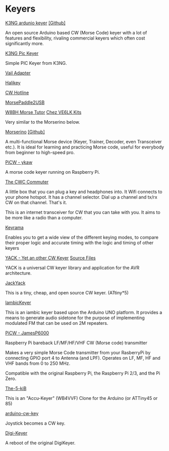 # Keyers

[K3NG ardunio keyer](https://blog.radioartisan.com/arduino-cw-keyer/) [\[Github\]](https://github.com/k3ng/k3ng_cw_keyer)

An open source Arduino based CW (Morse Code) keyer with a lot of features and flexibility, rivaling commercial keyers which often cost significantly more.

[K3NG Pic Keyer](https://github.com/k3ng/pic_cw_keyer)

Simple PIC Keyer from K3NG.

[Vail Adapter](https://github.com/nealey/vail-adapter)

[Halikey](https://electronics.halibut.com/product/halikey/)

[CW Hotline](https://hamradio.solutions/cwhotline/)

[MorsePaddle2USB](https://github.com/mgiugliano/MorsePaddle2USB)

[W8BH Morse Tutor](http://w8bh.net/) [Chez VE6LK Kits](https://ve6lk.com/morse-tutor-kits/)

Very similar to the Morserino below.

[Morserino](https://www.morserino.info/) [\[Github\]](https://github.com//oe1wkl/Morserino-32)

A multi-functional Morse device (Keyer, Trainer, Decoder, even Transceiver etc.). It is ideal for learning and practicing Morse code, useful for everybody from beginner to high-speed pro. 

[PiCW - ykaw](https://github.com/ykaw/PiCW)

A morse code keyer running on Raspberry Pi.

[The CWC Commuter](https://github.com/G0WCZ/cwc)

A little box that you can plug a key and headphones into. It Wifi connects to your phone hotspot. It has a channel selector. Dial up a channel and tx/rx CW on that channel. That's it.

This is an internet transceiver for CW that you can take with you. It aims to be more like a radio than a computer.

[Keyrama](http://www.cq-cq.eu/DJ5IL_rt008.pdf)

Enables you to get a wide view of the different keying modes, to
compare their proper logic and accurate timing with
the logic and timing of other keyers

[YACK - Yet an other CW Keyer](https://yack.sourceforge.net/) [Source Files](https://sourceforge.net/projects/yack/files/)

YACK is a universal CW keyer library and application for the AVR architecture.

[JackYack](https://github.com/dhakajack/jackyack)

This is a tiny, cheap, and open source CW keyer. (ATtiny*5)

[IambicKeyer](https://github.com/WyomingGeezer/IambicKeyer)

This is an iambic keyer based upon the Arduino UNO platform. It provides a means to generate audio sidetone for the purpose of implementing modulated FM that can be used on 2M repeaters.

[PiCW - JamesP6000](https://github.com/JamesP6000/PiCW)

Raspberry Pi bareback LF/MF/HF/VHF CW (Morse code) transmitter

Makes a very simple Morse Code transmitter from your RasberryPi by connecting
GPIO port 4 to Antenna (and LPF). Operates on LF, MF, HF and VHF bands from 0
to 250 MHz.

Compatible with the original Raspberry Pi, the Raspberry Pi 2/3, and
the Pi Zero.

[The-5-kiB](https://github.com/pp5vx/The-5-kiB)

This is an "Accu-Keyer" (WB4VVF) Clone for the Arduino (or ATTiny45 or 85)

[arduino-cw-key](https://github.com/shyamajp/arduino-cw-key)

Joystick becomes a CW key.

[Digi-Keyer](https://www.digikey.com/en/blog/updating-the-original-digi-keyer)

A reboot of the original DigiKeyer.
